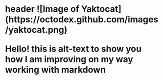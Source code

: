 <h1> header
![Image of Yaktocat](https://octodex.github.com/images/yaktocat.png)

Hello! this is alt-text to show you how I am improving on my way working with markdown
